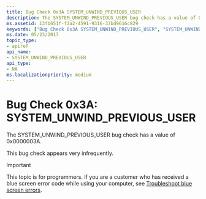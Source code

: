 ```yaml
---
title: Bug Check 0x3A SYSTEM_UNWIND_PREVIOUS_USER
description: The SYSTEM_UNWIND_PREVIOUS_USER bug check has a value of 0x0000003A.This bug check appears very infrequently.
ms.assetid: 13fb651f-f2a2-4591-9316-37bd9616c829
keywords: ["Bug Check 0x3A SYSTEM_UNWIND_PREVIOUS_USER", "SYSTEM_UNWIND_PREVIOUS_USER"]
ms.date: 05/23/2017
topic_type:
- apiref
api_name:
- SYSTEM_UNWIND_PREVIOUS_USER
api_type:
- NA
ms.localizationpriority: medium
---
```


# Bug Check 0x3A: SYSTEM\_UNWIND\_PREVIOUS\_USER


The SYSTEM\_UNWIND\_PREVIOUS\_USER bug check has a value of 0x0000003A.

This bug check appears very infrequently.

> [!IMPORTANT]
> This topic is for programmers. If you are a customer who has received a blue screen error code while using your computer, see [Troubleshoot blue screen errors](https://www.windows.com/stopcode).


 

 




